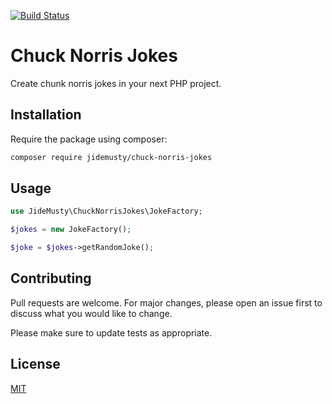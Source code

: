 [![Build Status](https://travis-ci.org/jidemusty/chuck-norris-jokes.svg?branch=master)](https://travis-ci.org/jidemusty/chuck-norris-jokes)

# Chuck Norris Jokes

Create chunk norris jokes in your next PHP project.

## Installation

Require the package using composer:

```bash
composer require jidemusty/chuck-norris-jokes
```

## Usage

```php
use JideMusty\ChuckNorrisJokes\JokeFactory;

$jokes = new JokeFactory();

$joke = $jokes->getRandomJoke();
```

## Contributing
Pull requests are welcome. For major changes, please open an issue first to discuss what you would like to change.

Please make sure to update tests as appropriate.

## License
[MIT](./LICENSE.md)
